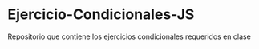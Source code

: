 # Ejercicio-Condicionales-JS
Repositorio que contiene los ejercicios condicionales requeridos en clase
